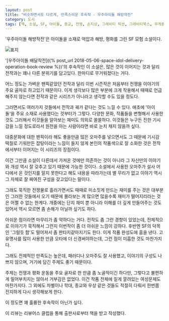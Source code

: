 ```yaml
---
layout: post
title: "비슷하면서도 다르게, 만족스러운 후속작 - 우주아이돌 해방작전"
category: 도서
tags: [책, 소설, SF, 아이돌, 종교, 전쟁, 손지상, 그래비티 픽션, 그래비티북스, 무게중심창의력연구소, 리뷰어스 클럽, 서평]
---
```


'우주아이돌 해방작전'은
아이돌을 소재로 억압과 해방, 평화를 그린 SF 모험 소설이다.

![표지](https://lh3.googleusercontent.com/Uk2TBertZkFuTBsCTFI5Hssb8bWKsnQxteNaAG9uT2S166S2QEGQpy7fqcN6vk74-Y0M7ywVh2wTtA=s480)

'[우주아이돌 배달작전]({% post_url 2018-05-06-space-idol-delivery-operation-book-review %})'의 후속작인 이 소설은,
많은 것이 이어지는 것과 달리 전작과는 꽤나 다른 분위기를 담고있다.
한마디로 무거워졌다는 거다.

어느 정도는 가벼운 팬픽같았던 전작과 달리
이번 시즌작은 처음부터 전쟁을 이야기의 주요 골자로 하고있기 때문이다.
이게 생각보다 많은 부분에 크게 작용해서 때때로 언급해주지 않는다면
전작과 같은 시리즈가 아니라고 생각할 수도 있을 정도다.

그러면서도 여러가지 것들에서 전작과 궤가 같다는 것도 느낄 수 있다.
애초에 '아이돌'을 주요 소재로 사용했다는 것부터가 그렇다.
다양한 문화, 작품들을 변형해서 사용한 것도 그러해서
이것들을 알아보는 재미도 의외로 쏠쏠하다.
이것들은 누구든 진한 기시감을 느낄 정도로라서
원전을 아는 사람이라면 바로 눈치 채지 않을까 싶다.

대중문화에 대한 팬픽이라 해도 좋을만큼 많은 오마주를 넣으면서도
그 때문에 기시감 떡칠로 기워만든 잡탕이라는 느낌이 들지 않게
본인의 작품색으로 잘 소화한 것은 전작에서부터 이어지는 이 시리즈의 장점이다.

이건 그만큼 소설이 다른데서 가져온 것에만 의존하는 것이 아니라
그 자신만의 이야기와 개성 역시 잘 갖추고 있기 때문에 가능한 것이다.
소설에서 사용한 오마주가 설사 어디에서 온 것인지를 알지 못한다고 해도 내용을 따라가는데 별 무리가 없고
이야기 역시 그 자체로 잘 짜여진 구성을 갖고있다는 말이다.

그래도 묵직한 전쟁물로 흘러가면서도 때때로 미소짓게 만드는 재미를 주는 것은
대부분인 그러한 것들에서 오기 때문에
몰라보는 게 많으면 많을수록 재미가 떨어지리라는 것은 어쩔 수 없는 한계다.
개중에는 단지 재미 뿐 아니라 이해를 더 깊게 만들어주는 것도 있어서
역시 모르면 좀 손해가 아닐까 싶기도 하다.

아쉬운 점이라면 마무리가 좀 약하다는 거다.
전작도 좀 그런 경향이 있었는데,
전체적으로 이야기가 묵직해서 그런지 이번작이 좀 더 아쉬운 느낌이 강하다.
후반엔 SF의 덕목인 '그럴듯 함'도 떨어져서 좀 판타지같아지기도 한다.
이게 작품 완성도에 흠을 낸다.
고유명사를 많이 사용한 만큼 오타에 더 신경써야하는데, 그런 점이 미흡한 것도 마찬가지다.

그래도 전체적인 만족도는 높은데,
패러디나 오마주도 잘 사용했고,
이야기의 구성도 나쁘지 않으며,
거기에 담긴 주제도 좋기 때문이다.

주제는 전쟁과 평화 운동을 주요 골자로 한 만큼 좀 노골적이긴 하다만,
그렇다고 불편하게 밀어부치지는 않아서 거부감은 없었다.
이건 작품 전체에 짙게 깔려있는 여성문제도 마찬가지다.
그 외에도 차별이나 학대, 종교와 우상 같은 것들도 적절히 다뤄서
한번쯤 진지하게 다시 생각해보게 한다.

이 정도면 꽤 훌륭한 후속작이 아닌가 싶다.



<div class="im im-info">
이 리뷰는 리뷰어스 클럽을 통해 출판사로부터 책을 받고 작성했다.
</div>
